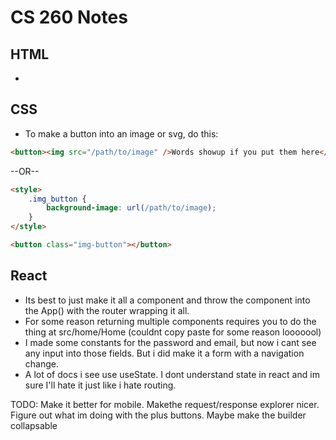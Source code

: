 # CS 260 Notes

## HTML

-

## CSS

-   To make a button into an image or svg, do this:

```html
<button><img src="/path/to/image" />Words showup if you put them here</button>
```

--OR--

```html
<style>
    .img_button {
        background-image: url(/path/to/image);
    }
</style>

<button class="img-button"></button>
```

## React

-   Its best to just make it all a component and throw the component into the
    App() with the router wrapping it all.
-   For some reason returning multiple components requires you to do the thing
    at src/home/Home (couldnt copy paste for some reason looooool)
-   I made some constants for the password and email, but now i cant see any
    input into those fields. But i did make it a form with a navigation change.
-   A lot of docs i see use useState. I dont understand state in react and im
    sure I'll hate it just like i hate routing.

TODO: Make it better for mobile. Makethe request/response explorer nicer. Figure
out what im doing with the plus buttons. Maybe make the builder collapsable
